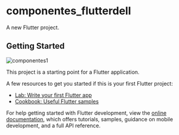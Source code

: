 # componentes_flutterdell

A new Flutter project.

## Getting Started
![componentes1](https://user-images.githubusercontent.com/39765665/176329265-67e736fc-73ec-4daa-b2ea-b7bb0660be28.jpg)

This project is a starting point for a Flutter application.

A few resources to get you started if this is your first Flutter project:

- [Lab: Write your first Flutter app](https://docs.flutter.dev/get-started/codelab)
- [Cookbook: Useful Flutter samples](https://docs.flutter.dev/cookbook)

For help getting started with Flutter development, view the
[online documentation](https://docs.flutter.dev/), which offers tutorials,
samples, guidance on mobile development, and a full API reference.
